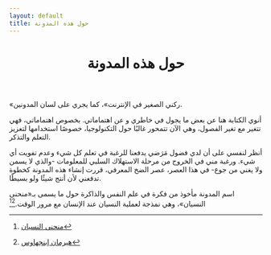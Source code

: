 ```yaml
---
layout: default
title: حول هذه المدونة
---
```


<header class="post-header">
	<h1>حول هذه المدونة</h1>
</header>

«ركني الصغير في الإنترنت»، كما يجري على لسان المدونين.

أنوي الكتابة هنا عن بعض ما يجول في خاطري و عن اهتماماتي.
بخصوص اهتماماتي، فهي تتغير مع تغير الفصول، وهي الآن تتمحور غالبًا حول التكنولوجيا،
خصوصًا استخدامها لتعزيز التعلم والتذكر.

أنظر لنفسي  على أن لدي فضول مَرَضي يدفعنا للرغبة في تعلم كل شيء وعدم تفويت أي شيء.
ورغبة مني في الخروج من مرحلة الاستهلاك السلبي للمعلومات -والذي لا يسمن ولا يغني من جوع- في هذا العصر، عصر الضخ المعرفي،
قررت إنشاء هذه المدونة كخطوة تدفعني لأن أنتج شيئًا ولو بسيطًا.

اسم المدونة مأخوذ من فكرة في علم النفس والذاكرة حول ما يسمى بـ«منحنى النسيان»،
وهي نمذجة لعملية النسيان عند الإنسان مع مرور الوقت.[^1][^2]

[^1]: [منحنى النسيان](https://en.wikipedia.org/wiki/Forgetting_curve)
[^2]: [هيرمان إبنجهاوس](https://ar.wikipedia.org/wiki/%D9%87%D9%8A%D8%B1%D9%85%D8%A7%D9%86_%D8%A5%D8%A8%D9%86%D8%AC%D9%87%D8%A7%D9%88%D8%B3)
